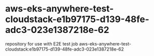 # aws-eks-anywhere-test-cloudstack-e1b97175-d139-48fe-adc3-023e1387218e-62
repository for use with E2E test job aws-eks-anywhere-test-cloudstack:e1b97175-d139-48fe-adc3-023e1387218e-62
